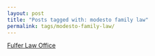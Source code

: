 ```yaml
---
layout: post
title: "Posts tagged with: modesto family law"
permalink: tags/modesto-family-law/
---
```

[Fulfer Law Office](/2011/07/fulfer-law-office)
